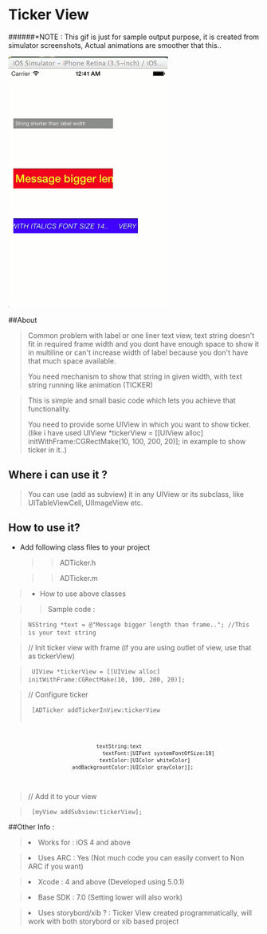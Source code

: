 Ticker View
===========

######*NOTE : This gif is just for sample output purpose, it is created from simulator screenshots, Actual animations are smoother that this..

![      ](\GIF_OF_SAMPLE_OUTPUT.gif "")




##About 

><p>Common problem  with label or one liner text view, text string doesn't fit in required frame width and you dont have enough space to show it in multiline or can't increase width of label because you don't have that much space available.
><p> You need mechanism to show that string in given width, with text string running like animation (TICKER)

><p>This  is simple and small basic code which lets you achieve that functionality. 
><p>You need to provide some UIView in which you want to show ticker. (like i have used UIView *tickerView = [[UIView alloc] initWithFrame:CGRectMake(10, 100, 200, 20)]; in example to show ticker in it..)

## Where i can use it ?

>You can use (add as subview) it in any UIView or its subclass, like UITableViewCell, UIImageView etc.







How to use it?
-------------

>
* Add following class files to your project 

   >>ADTicker.h
   
   >>ADTicker.m

>* How to use above classes 
   
   >>Sample code :
   
   ><pre><code>NSString *text = @"Message bigger length than frame.."; //This is your text string</code></pre>

  > // Init ticker view with frame (if you are using outlet of view, use that as tickerView)
   
   ><pre><code> UIView *tickerView = [[UIView alloc] initWithFrame:CGRectMake(10, 100, 200, 20)];</code></pre>

 > // Configure ticker
   ><pre><code> [ADTicker addTickerInView:tickerView
                                 textString:text
                                   textFont:[UIFont systemFontOfSize:10]
                                  textColor:[UIColor whiteColor]
                         andBackgrountColor:[UIColor grayColor]];

</code></pre>
                                                                          
  >// Add it to your view
  
  ><pre><code> [myView addSubview:tickerView];</code></pre>

##Other Info : 


><li>Works for : iOS 4 and above</li>

><li>Uses ARC : Yes (Not much code you can easily convert to Non ARC if you want)</li>

><li>Xcode : 4 and above (Developed using 5.0.1)</li>

><li>Base SDK : 7.0 (Setting lower will also work)</li>

><li>Uses storybord/xib ? : Ticker View created programmatically, will work with both storybord or xib based project</li>




